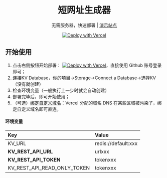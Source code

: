 <div align="center">
    <h1 align="center">短网址生成器</h1>
    <p>无需服务器，快速部署 | <a href="https://short-url-jade.vercel.app">演示站点</a></p>

  [![Deploy with Vercel](https://vercel.com/button)](https://vercel.com/import/project?template=https://github.com/Muieay/ShortUrl)

</div>

## 开始使用

1. 点击右侧按钮开始部署： [![Deploy with Vercel](https://vercel.com/button)](https://vercel.com/import/project?template=https://github.com/Muieay/ShortUrl)，直接使用 Github 账号登录即可；
2. 连接KV Database，你的项目->Storage->Connect a Database->选择KV（没有就创建）
3. 检查环境变量（一般执行上一步时就会自动创建）
4. 部署完毕后，即可开始使用；
5. （可选）[绑定自定义域名](https://vercel.com/docs/concepts/projects/domains/add-a-domain)：Vercel 分配的域名 DNS 在某些区域被污染了，绑定自定义域名即可直连。



#### 环境变量

| Key                         | Value               |
| :-------------------------- | :------------------ |
| KV_URL                      | redis://default:xxx |
| **KV_REST_API_URL**         | urlxxx              |
| **KV_REST_API_TOKEN**       | tokenxxx            |
| KV_REST_API_READ_ONLY_TOKEN | tokenxxx            |